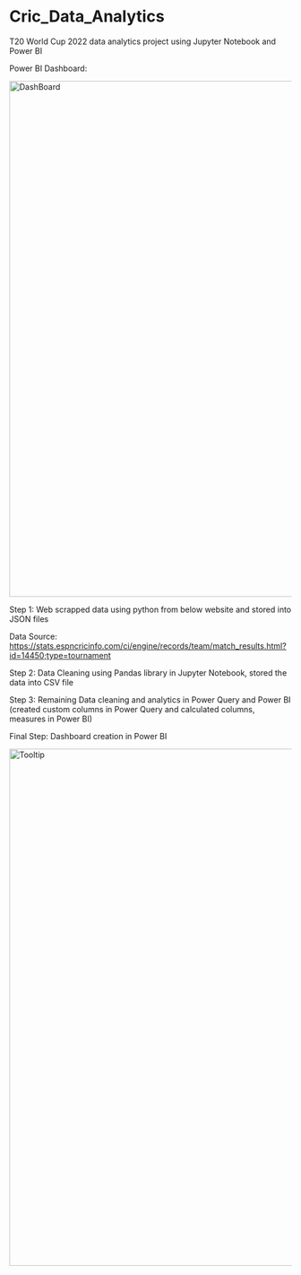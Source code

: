 # Cric_Data_Analytics
T20 World Cup 2022 data analytics project using Jupyter Notebook and Power BI

Power BI Dashboard:

<img width="920" alt="DashBoard" src="https://user-images.githubusercontent.com/118220804/218329821-44f8b5ed-13ce-40a5-8d69-dc1d033aacd6.png">

Step 1: Web scrapped data using python from below website and stored into JSON files

Data Source: https://stats.espncricinfo.com/ci/engine/records/team/match_results.html?id=14450;type=tournament

Step 2: Data Cleaning using Pandas library in Jupyter Notebook, stored the data into CSV file

Step 3: Remaining Data cleaning and analytics in Power Query and Power BI (created custom columns in Power Query and calculated columns, measures in Power BI)

Final Step: Dashboard creation in Power BI

<img width="922" alt="Tooltip" src="https://user-images.githubusercontent.com/118220804/218329835-75a96714-c07a-43b0-a54c-c1f9f0d38d21.png">


